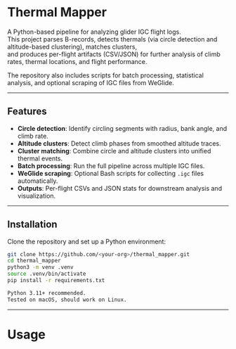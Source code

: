 # Thermal Mapper

A Python-based pipeline for analyzing glider IGC flight logs.  
This project parses B-records, detects thermals (via circle detection and altitude-based clustering), matches clusters,  
and produces per-flight artifacts (CSV/JSON) for further analysis of climb rates, thermal locations, and flight performance.  

The repository also includes scripts for batch processing, statistical analysis, and optional scraping of IGC files from WeGlide.

---

## Features

- **Circle detection**: Identify circling segments with radius, bank angle, and climb rate.
- **Altitude clusters**: Detect climb phases from smoothed altitude traces.
- **Cluster matching**: Combine circle and altitude clusters into unified thermal events.
- **Batch processing**: Run the full pipeline across multiple IGC files.
- **WeGlide scraping**: Optional Bash scripts for collecting `.igc` files automatically.
- **Outputs**: Per-flight CSVs and JSON stats for downstream analysis and visualization.

---

## Installation

Clone the repository and set up a Python environment:

```bash
git clone https://github.com/<your-org>/thermal_mapper.git
cd thermal_mapper
python3 -m venv .venv
source .venv/bin/activate
pip install -r requirements.txt

Python 3.11+ recommended.
Tested on macOS, should work on Linux.
```
___

# Usage
